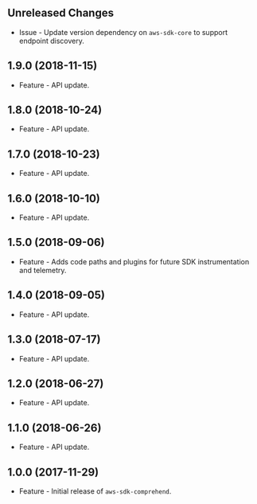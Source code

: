 Unreleased Changes
------------------

* Issue - Update version dependency on `aws-sdk-core` to support endpoint discovery.

1.9.0 (2018-11-15)
------------------

* Feature - API update.

1.8.0 (2018-10-24)
------------------

* Feature - API update.

1.7.0 (2018-10-23)
------------------

* Feature - API update.

1.6.0 (2018-10-10)
------------------

* Feature - API update.

1.5.0 (2018-09-06)
------------------

* Feature - Adds code paths and plugins for future SDK instrumentation and telemetry.

1.4.0 (2018-09-05)
------------------

* Feature - API update.

1.3.0 (2018-07-17)
------------------

* Feature - API update.

1.2.0 (2018-06-27)
------------------

* Feature - API update.

1.1.0 (2018-06-26)
------------------

* Feature - API update.

1.0.0 (2017-11-29)
------------------

* Feature - Initial release of `aws-sdk-comprehend`.

